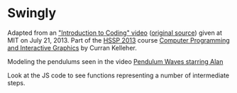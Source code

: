 # Swingly

Adapted from an ["Introduction to Coding" video](http://www.youtube.com/watch?v=zIpA8k167gU) ([original source](https://github.com/curran/screencasts/tree/gh-pages/introToJS)) given at MIT on July 21, 2013. Part of the [HSSP 2013](http://curransoft.com/interactivegraphics/?p=485) course [Computer Programming and Interactive Graphics](http://curransoft.com/interactivegraphics/?p=485) by Curran Kelleher.

Modeling the pendulums seen in the video [Pendulum Waves starring Alan](http://www.youtube.com/watch?v=yVkdfJ9PkRQ)

Look at the JS code to see functions representing a number of intermediate steps.
